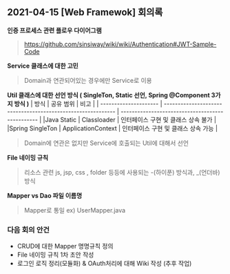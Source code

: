 ## 2021-04-15 [Web Framewok] 회의록

**인증 프로세스 관련 플로우 다이어그램**
<br>
> https://github.com/sinsiway/wiki/wiki/Authentication#JWT-Sample-Code

**Service 클래스에 대한 고민**
> Domain과 연관되어있는 경우에만 Service로 이용 

**Util 클래스에 대한 선언 방식 ( SingleTon, Static 선언, Spring @Component 3가지 방식 )**
| 방식                  | 공유 범위                                                     | 비고                                              |
| --------------------- | ------------------------------------------------------------ | ------------------------------------------------ |
|Java Static            | Classloader                                                  | 인터페이스 구현 및 클래스 상속 불가                 |
|Spring SingleTon       | ApplicationContext                                           | 인터페이스 구현 및 클래스 상속 가능                 |

> Domain에 연관은 없지만 Service에 호출되는 Util에 대해서 선언  

**File 네이밍 규칙**
> 리소스 관련 js, jsp, css , folder 등등에 사용되는 -(하이푼) 방식과, _(언더바) 방식

**Mapper vs Dao 파일 이름명**
> Mapper로 통일 ex) UserMapper.java 

### 다음 회의 안건

* CRUD에 대한 Mapper 명명규칙 정의
* File 네이밍 규칙 1차 초안 작성
* 로그인 로직 정리(모듈화) & OAuth처리에 대해 Wiki 작성 (추후 작업)








